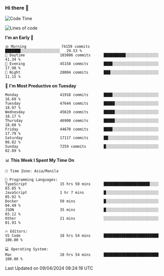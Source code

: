 ### Hi there 👋

<!--START_SECTION:waka-->
![Code Time](http://img.shields.io/badge/Code%20Time-5%2C026%20hrs%2032%20mins-blue)

![Lines of code](https://img.shields.io/badge/From%20Hello%20World%20I%27ve%20Written-112.9%20million%20lines%20of%20code-blue)

**I'm an Early 🐤** 

```text
🌞 Morning                74159 commits       ███████░░░░░░░░░░░░░░░░░░   29.53 % 
🌆 Daytime                103806 commits      ██████████░░░░░░░░░░░░░░░   41.34 % 
🌃 Evening                45158 commits       ████░░░░░░░░░░░░░░░░░░░░░   17.98 % 
🌙 Night                  28004 commits       ███░░░░░░░░░░░░░░░░░░░░░░   11.15 % 
```
📅 **I'm Most Productive on Tuesday** 

```text
Monday                   41918 commits       ████░░░░░░░░░░░░░░░░░░░░░   16.69 % 
Tuesday                  47644 commits       █████░░░░░░░░░░░░░░░░░░░░   18.97 % 
Wednesday                45619 commits       █████░░░░░░░░░░░░░░░░░░░░   18.17 % 
Thursday                 46900 commits       █████░░░░░░░░░░░░░░░░░░░░   18.68 % 
Friday                   44670 commits       ████░░░░░░░░░░░░░░░░░░░░░   17.79 % 
Saturday                 17117 commits       ██░░░░░░░░░░░░░░░░░░░░░░░   06.82 % 
Sunday                   7259 commits        █░░░░░░░░░░░░░░░░░░░░░░░░   02.89 % 
```


📊 **This Week I Spent My Time On** 

```text
🕑︎ Time Zone: Asia/Manila

💬 Programming Languages: 
TypeScript               15 hrs 50 mins      █████████████████████░░░░   83.85 % 
JavaScript               1 hr 7 mins         █░░░░░░░░░░░░░░░░░░░░░░░░   05.92 % 
Docker                   50 mins             █░░░░░░░░░░░░░░░░░░░░░░░░   04.49 % 
JSON                     35 mins             █░░░░░░░░░░░░░░░░░░░░░░░░   03.12 % 
Other                    21 mins             ░░░░░░░░░░░░░░░░░░░░░░░░░   01.93 % 

🔥 Editors: 
VS Code                  18 hrs 54 mins      █████████████████████████   100.00 % 

💻 Operating System: 
Mac                      18 hrs 54 mins      █████████████████████████   100.00 % 
```


 Last Updated on 09/04/2024 08:24:19 UTC
<!--END_SECTION:waka-->


<!--
**rad182/rad182** is a ✨ _special_ ✨ repository because its `README.md` (this file) appears on your GitHub profile.

Here are some ideas to get you started:

- 🔭 I’m currently working on ...
- 🌱 I’m currently learning ...
- 👯 I’m looking to collaborate on ...
- 🤔 I’m looking for help with ...
- 💬 Ask me about ...
- 📫 How to reach me: ...
- 😄 Pronouns: ...
- ⚡ Fun fact: ...
-->
